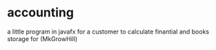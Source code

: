 # accounting
a little program in javafx for a customer to calculate finantial and books storage for (MkGrowHill)
